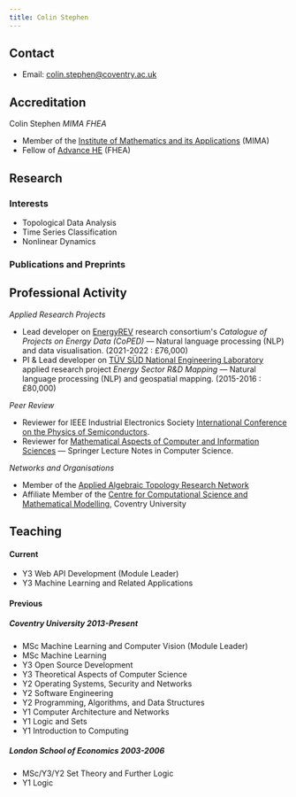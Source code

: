```yaml
---
title: Colin Stephen
---
```


## Contact

- Email: [colin.stephen@coventry.ac.uk](mailto:colin.stephen@coventry.ac.uk)

## Accreditation

Colin Stephen _MIMA FHEA_

- Member of the [Institute of Mathematics and its Applications](https://ima.org.uk/) (MIMA)
- Fellow of [Advance HE](https://www.advance-he.ac.uk/) (FHEA)

## Research

### Interests

- Topological Data Analysis
- Time Series Classification
- Nonlinear Dynamics

### Publications and Preprints

<script src="https://bibbase.org/show?bib=https://raw.githubusercontent.com/colinstephen/colinstephen.github.io/master/publications.bib&jsonp=1&theme=mila&hidemenu=true"></script>

## Professional Activity

_Applied Research Projects_

- Lead developer on [EnergyREV](https://www.energyrev.org.uk/) research consortium's _Catalogue of Projects on Energy Data (CoPED)_ &mdash; Natural language processing (NLP) and data visualisation. (2021-2022 : £76,000)
- PI & Lead developer on [TÜV SÜD National Engineering Laboratory](https://www.tuvsud.com/en-gb/industries/chemical-and-process/flow-measurement) applied research project _Energy Sector R&D Mapping_ &mdash; Natural language processing (NLP) and geospatial mapping. (2015-2016 : £80,000)

_Peer Review_

- Reviewer for IEEE Industrial Electronics Society [International Conference on the Physics of Semiconductors](https://icps2022.org/).
- Reviewer for [Mathematical Aspects of Computer and Information Sciences](http://macis2019.gtu.edu.tr/) &mdash; Springer Lecture Notes in Computer Science.

_Networks and Organisations_

- Member of the [Applied Algebraic Topology Research Network](https://topology.ima.umn.edu/)
- Affiliate Member of the [Centre for Computational Science and Mathematical Modelling](https://www.coventry.ac.uk/research/areas-of-research/centre-for-data-science/), Coventry University

## Teaching

#### Current

- Y3 Web API Development (Module Leader)
- Y3 Machine Learning and Related Applications

#### Previous

##### Coventry University 2013-Present

- MSc Machine Learning and Computer Vision (Module Leader)
- MSc Machine Learning
- Y3 Open Source Development
- Y3 Theoretical Aspects of Computer Science
- Y2 Operating Systems, Security and Networks
- Y2 Software Engineering
- Y2 Programming, Algorithms, and Data Structures
- Y1 Computer Architecture and Networks
- Y1 Logic and Sets
- Y1 Introduction to Computing

##### London School of Economics 2003-2006

- MSc/Y3/Y2 Set Theory and Further Logic
- Y1 Logic
